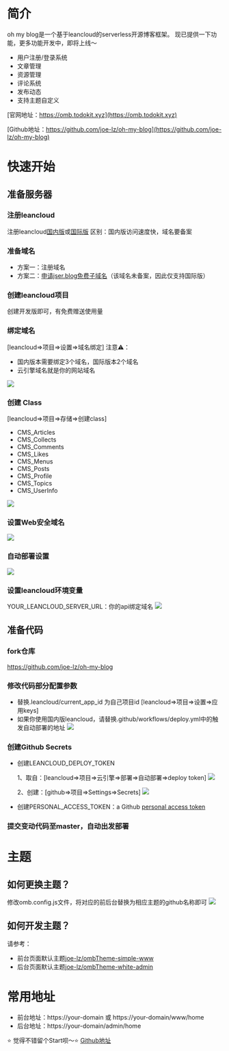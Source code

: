 # 简介
oh my blog是一个基于leancloud的serverless开源博客框架。
现已提供一下功能，更多功能开发中，即将上线～
* 用户注册/登录系统
* 文章管理
* 资源管理
* 评论系统
* 发布动态
* 支持主题自定义

[官网地址：https://omb.todokit.xyz](https://omb.todokit.xyz)

[Github地址：https://github.com/joe-lz/oh-my-blog](https://github.com/joe-lz/oh-my-blog)


# 快速开始

## 准备服务器

### 注册leancloud
注册leancloud[国内版](https://leancloud.cn/)或[国际版](https://leancloud.app/)
区别：国内版访问速度快，域名要备案

### 准备域名
* 方案一：注册域名
* 方案二：[申请jser.blog免费子域名](https://github.com/joe-lz/jser.blog)（该域名未备案，因此仅支持国际版）

### 创建leancloud项目
创建开发版即可，有免费赠送使用量

### 绑定域名
[leancloud=>项目=>设置=>域名绑定]
注意⚠️：
* 国内版本需要绑定3个域名，国际版本2个域名
* 云引擎域名就是你的网站域名

![](https://lc-gluttony.s3.amazonaws.com/xac008ks23rB/e068be10714fab982f0d.jpg)

### 创建 Class
[leancloud=>项目=>存储=>创建class]
* CMS_Articles
* CMS_Collects
* CMS_Comments
* CMS_Likes
* CMS_Menus
* CMS_Posts
* CMS_Profile
* CMS_Topics
* CMS_UserInfo

![](https://lc-gluttony.s3.amazonaws.com/xac008ks23rB/318490347dfd79c5152d.jpg)

### 设置Web安全域名
![](https://lc-gluttony.s3.amazonaws.com/xac008ks23rB/c634de76d0b727ecd2ce.jpg)

### 自动部署设置
  ![](https://lc-gluttony.s3.amazonaws.com/xac008ks23rB/6f85dc4b10b717555992.jpg)
### 设置leancloud环境变量
YOUR_LEANCLOUD_SERVER_URL：你的api绑定域名
![](https://lc-gluttony.s3.amazonaws.com/xac008ks23rB/23e61a36c0b91a038024.jpg)

## 准备代码
### fork仓库
https://github.com/joe-lz/oh-my-blog

### 修改代码部分配置参数
* 替换.leancloud/current_app_id 为自己项目id
    [leancloud=>项目=>设置=>应用keys]
* 如果你使用国内版leancloud，请替换.github/workflows/deploy.yml中的触发自动部署的地址
  ![](https://lc-gluttony.s3.amazonaws.com/xac008ks23rB/1e60e5ad279b2b10e1d0.jpg)

### 创建Github Secrets
* 创建LEANCLOUD_DEPLOY_TOKEN

  1、取自：[leancloud=>项目=>云引擎=>部署=>自动部署=>deploy token]
  ![](https://lc-gluttony.s3.amazonaws.com/xac008ks23rB/6f85dc4b10b717555992.jpg)
  
  2、创建：[github=>项目=>Settings=>Secrets]
  ![](https://lc-gluttony.s3.amazonaws.com/xac008ks23rB/ee84de296b12437ea2b5.jpg)
* 创建PERSONAL_ACCESS_TOKEN：a Github [personal access token](https://docs.github.com/en/github/authenticating-to-github/creating-a-personal-access-token)

### 提交变动代码至master，自动出发部署

# 主题
## 如何更换主题？
修改omb.config.js文件，将对应的前后台替换为相应主题的github名称即可
![](https://lc-gluttony.s3.amazonaws.com/xac008ks23rB/927ca0532775f60c93eb.jpg)

## 如何开发主题？
请参考：
* 前台页面默认主题[joe-lz/ombTheme-simple-www](https://github.com/joe-lz/ombTheme-simple-www)
* 后台页面默认主题[joe-lz/ombTheme-white-admin](https://github.com/joe-lz/ombTheme-white-admin)

# 常用地址
* 前台地址：https://your-domain 或 https://your-domain/www/home
* 后台地址：https://your-domain/admin/home

⭐️ 觉得不错留个Start呗～⭐️ [Github地址](https://github.com/joe-lz/oh-my-blog)